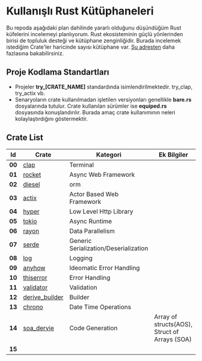 # Kullanışlı Rust Kütüphaneleri

Bu repoda aşağıdaki plan dahilinde yararlı olduğunu düşündüğüm Rust küfelerini incelemeyi planlıyorum. Rust ekosisteminin güçlü yönlerinden birisi de topluluk desteği ve kütüphane zenginliğidir. Burada incelemek istediğim Crate'ler haricinde sayısı kütüphane var. [Şu adresten](https://crates.io/) daha fazlasına bakabilirsiniz.

## Proje Kodlama Standartları

- Projeler **try_[CRATE_NAME]** standardında isimlendirilmektedir. try_clap, try_actix vb.
- Senaryoların crate kullanılmadan işletilen versiyonları genellikle **bare.rs** dosyalarında tutulur. Crate kullanılan sürümler ise **equiped.rs** dosyasında konuşlandırılır. Burada amaç crate kullanımının neleri kolaylaştırdığını göstermektir.

## Crate List

| Id | Crate               | Kategori                   | Ek Bilgiler |
|-----|---------------------|--------------------------|---------------------------------|
| **00** | [clap](https://crates.io/crates/clap)              | Terminal                     | |
| **01** | [rocket](https://crates.io/search?q=rocket)| Async Web Framework                     | |
| **02** | [diesel](https://crates.io/crates/diesel)| orm                     | |
| **03** | [actix](https://crates.io/crates/actix)| Actor Based Web Framework                     | |
| **04** | [hyper](https://crates.io/crates/hyper)| Low Level Http Library                      | |
| **05** | [tokio](https://crates.io/crates/tokio)| Async Runtime                 | |
| **06** | [rayon](https://crates.io/crates/rayon)| Data Parallelism                      | |
| **07** | [serde](https://crates.io/crates/serde)| Generic Serialization/Deserialization                      | |
| **08** | [log](https://crates.io/crates/log)| Logging                     | |
| **09** | [anyhow](https://crates.io/crates/anyhow)| Ideomatic Error Handling                      | |
| **10** | [thiserror](https://crates.io/crates/thiserror)| Error Handling                      | |
| **11** | [validator](https://crates.io/crates/validator)| Validation                      | |
| **12** | [derive_builder](https://crates.io/crates/derive_builder)| Builder                      | |
| **13** | [chrono](https://crates.io/crates/chrono)| Date Time Operations                      | 
| **14** | [soa_dervie](https://crates.io/crates/soa_derive)| Code Generation |Array of structs(AOS), Struct of Arrays (SOA) |
| **15** | |                      | |
